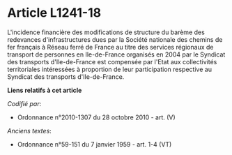 # Article L1241-18

L'incidence financière des modifications de structure du barème des redevances d'infrastructures dues par la Société
nationale des chemins de fer français à Réseau ferré de France au titre des services régionaux de transport de personnes en
Ile-de-France organisés en 2004 par le Syndicat des transports d'Ile-de-France est compensée par l'Etat aux collectivités
territoriales intéressées à proportion de leur participation respective au Syndicat des transports d'Ile-de-France.

**Liens relatifs à cet article**

_Codifié par_:

  - Ordonnance n°2010-1307 du 28 octobre 2010 - art. (V)

_Anciens textes_:

  - Ordonnance n°59-151 du 7 janvier 1959 - art. 1-4 (VT)
